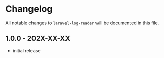 # Changelog

All notable changes to `laravel-log-reader` will be documented in this file.

## 1.0.0 - 202X-XX-XX

- initial release
